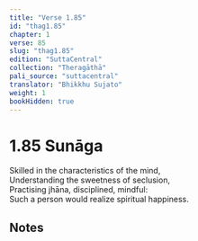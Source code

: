 ```yaml
---
title: "Verse 1.85"
id: "thag1.85"
chapter: 1
verse: 85
slug: "thag1.85"
edition: "SuttaCentral"
collection: "Theragāthā"
pali_source: "suttacentral"
translator: "Bhikkhu Sujato"
weight: 1
bookHidden: true
---
```


# 1.85 Sunāga

Skilled in the characteristics of the mind,  
Understanding the sweetness of seclusion,  
Practising jhāna, disciplined, mindful:  
Such a person would realize spiritual happiness.  

## Notes